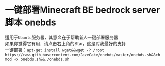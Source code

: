 # 一键部署Minecraft BE bedrock server脚本 onebds
  
适用于`Ubuntu`服务器，其意义在于帮助新人一键部署服务器  
如果你觉得它有用，请点击右上角的Star，这是对我最好的支持  
一键部署：`apt-get install wget&&wget -P /root https://raw.githubusercontent.com/DazeCake/onebds/master/onebds.sh&&chmod +x onebds.sh&&./onebds.sh`

